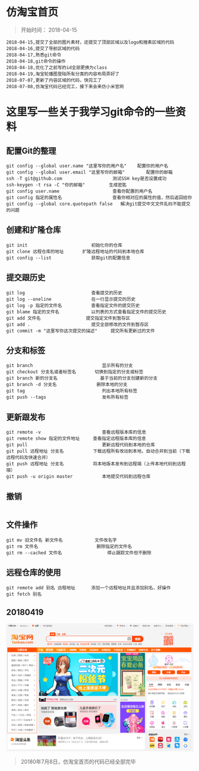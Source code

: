 # 仿淘宝首页

> 开始时间： 2018-04-15

```
2018-04-15,提交了全部的图片素材，还提交了顶部区域以及logo和搜素区域的代码
2018-04-16,提交了导航区域的代码
2018-04-17,熟悉git命令
2018-04-18,git命令的操作
2018-04-18,优化了之前写的id全部更换为class
2018-04-19,淘宝轮播图登陆所有分类的内容布局弄好了
2018-07-07,更新了内容区域的代码，快完工了
2018-07-08,仿淘宝代码已经完工，接下来会来仿小米官网
```

# 这里写一些关于我学习git命令的一些资料

## 配置Git的整理
```
git config --global user.name "这里写你的用户名"	配置你的用户名
git config --global user.email "这里写你的邮箱"		配置你的邮箱
ssh -T git@github.com 					测试SSH key是否设置成功
ssh-keygen -t rsa -C "你的邮箱" 		生成密匙
git config user.name 					查看你配置的用户名
git config 指定的属性名					查看你相对应的属性的值，然后返回给你
git config --global core.quotepath false   解决git提交中文文件乱码不能提交的问题

```

## 创建和扩隆仓库
```
git init        				初始化你的仓库
git clone 远程仓库的地址    	扩隆远程地址的代码到本地仓库
git config --list 				获取git的配置信息

```

## 提交跟历史
```
git log 						查看提交的历史
git log --oneline				在一行显示提交的历史
git log -p 指定的文件名			查看指定文件的提交历史
git blame 指定的文件名			以列表的方式查看指定文件的提交历史
git add 文件名  				提交指定文件到暂存区
git add .       				提交全部修改的文件到暂存区
git commit -m "这里写你这次提交的描述"		提交所有更新过的文件
```

## 分支和标签
```
git branch 							显示所有的分支
git checkout 分支名或者标签名		切换到指定的分支或标签
git branch 新的分支名 				基于当前的分支创建新的分支
git branch -d 分支名 				删除本地的分支
git tag 							列出本地所有标签
git push --tags 					发布所有标签
```

## 更新跟发布
```
git remote -v 						查看远程版本库的信息
git remote show 指定的文件地址		查看指定远程版本库的信息
git pull   							更新远程代码到本地的仓库
git pull 远程地址 分支名 			下载远程所有改动到本地，自动合并到当前（下载远程代码及快速合并）
git push 远程地址 分支名 			将本地版本发布到远程端（上传本地代码到远程端）
git push -u origin master   		本地提交代码到远程仓库
```

## 撤销
```

```

## 文件操作
```
git mv 旧文件名	新文件名			文件改名字
git rm 文件名 						删除指定的文件名
git rm --cached 文件名 				停止跟踪文件但不删除
```

## 远程仓库的使用
```
git remote add 别名 远程地址 		添加一个远程地址并且添加别名，好操作
git fetch 别名											
```


## 20180419
![20180419](https://github.com/Mackxin/taobao20180415/blob/master/taobao.png)

> 20180年7月8日，仿淘宝首页的代码已经全部完毕

